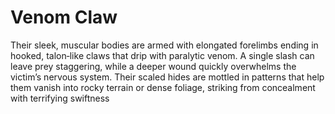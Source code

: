 # Venom Claw

Their sleek, muscular bodies are armed with elongated forelimbs ending in hooked, talon‑like claws that drip with paralytic venom. A single slash can leave prey staggering, while a deeper wound quickly overwhelms the victim’s nervous system. Their scaled hides are mottled in patterns that help them vanish into rocky terrain or dense foliage, striking from concealment with terrifying swiftness

